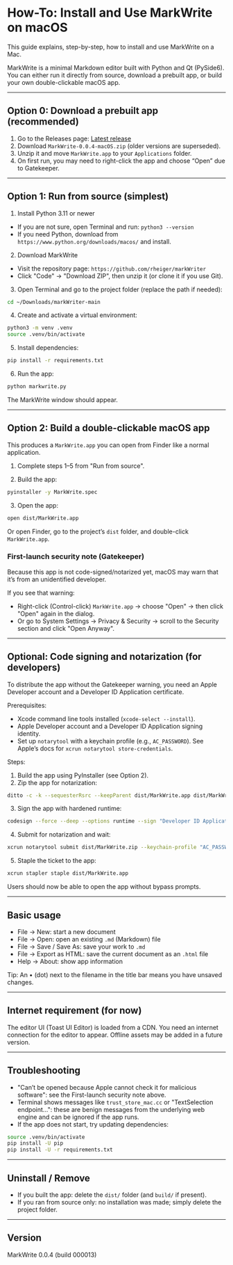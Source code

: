 # How-To: Install and Use MarkWrite on macOS

This guide explains, step-by-step, how to install and use MarkWrite on a Mac.

MarkWrite is a minimal Markdown editor built with Python and Qt (PySide6). You can either run it directly from source, download a prebuilt app, or build your own double-clickable macOS app.

---

## Option 0: Download a prebuilt app (recommended)

1) Go to the Releases page: [Latest release](https://github.com/rheiger/markWriter/releases/latest)
2) Download `MarkWrite-0.0.4-macOS.zip` (older versions are superseded).
3) Unzip it and move `MarkWrite.app` to your `Applications` folder.
4) On first run, you may need to right-click the app and choose “Open” due to Gatekeeper.

---

## Option 1: Run from source (simplest)

1) Install Python 3.11 or newer
- If you are not sure, open Terminal and run: `python3 --version`
- If you need Python, download from `https://www.python.org/downloads/macos/` and install.

2) Download MarkWrite
- Visit the repository page: `https://github.com/rheiger/markWriter`
- Click "Code" → "Download ZIP", then unzip it (or clone it if you use Git).

3) Open Terminal and go to the project folder (replace the path if needed):
```bash
cd ~/Downloads/markWriter-main
```

4) Create and activate a virtual environment:
```bash
python3 -m venv .venv
source .venv/bin/activate
```

5) Install dependencies:
```bash
pip install -r requirements.txt
```

6) Run the app:
```bash
python markwrite.py
```

The MarkWrite window should appear.

---

## Option 2: Build a double-clickable macOS app

This produces a `MarkWrite.app` you can open from Finder like a normal application.

1) Complete steps 1–5 from "Run from source".

2) Build the app:
```bash
pyinstaller -y MarkWrite.spec
```

3) Open the app:
```bash
open dist/MarkWrite.app
```
Or open Finder, go to the project’s `dist` folder, and double-click `MarkWrite.app`.

### First-launch security note (Gatekeeper)
Because this app is not code-signed/notarized yet, macOS may warn that it’s from an unidentified developer.

If you see that warning:
- Right-click (Control-click) `MarkWrite.app` → choose "Open" → then click "Open" again in the dialog.
- Or go to System Settings → Privacy & Security → scroll to the Security section and click "Open Anyway".

---

## Optional: Code signing and notarization (for developers)
To distribute the app without the Gatekeeper warning, you need an Apple Developer account and a Developer ID Application certificate.

Prerequisites:
- Xcode command line tools installed (`xcode-select --install`).
- Apple Developer account and a Developer ID Application signing identity.
- Set up `notarytool` with a keychain profile (e.g., `AC_PASSWORD`). See Apple’s docs for `xcrun notarytool store-credentials`.

Steps:
1) Build the app using PyInstaller (see Option 2).
2) Zip the app for notarization:
```bash
ditto -c -k --sequesterRsrc --keepParent dist/MarkWrite.app dist/MarkWrite.zip
```
3) Sign the app with hardened runtime:
```bash
codesign --force --deep --options runtime --sign "Developer ID Application: YOUR NAME (TEAMID)" dist/MarkWrite.app
```
4) Submit for notarization and wait:
```bash
xcrun notarytool submit dist/MarkWrite.zip --keychain-profile "AC_PASSWORD" --wait
```
5) Staple the ticket to the app:
```bash
xcrun stapler staple dist/MarkWrite.app
```
Users should now be able to open the app without bypass prompts.

---

## Basic usage
- File → New: start a new document
- File → Open: open an existing `.md` (Markdown) file
- File → Save / Save As: save your work to `.md`
- File → Export as HTML: save the current document as an `.html` file
- Help → About: show app information

Tip: An • (dot) next to the filename in the title bar means you have unsaved changes.

---

## Internet requirement (for now)
The editor UI (Toast UI Editor) is loaded from a CDN. You need an internet connection for the editor to appear. Offline assets may be added in a future version.

---

## Troubleshooting
- "Can’t be opened because Apple cannot check it for malicious software": see the First-launch security note above.
- Terminal shows messages like `trust_store_mac.cc` or "TextSelection endpoint…": these are benign messages from the underlying web engine and can be ignored if the app runs.
- If the app does not start, try updating dependencies:
```bash
source .venv/bin/activate
pip install -U pip
pip install -U -r requirements.txt
```

---

## Uninstall / Remove
- If you built the app: delete the `dist/` folder (and `build/` if present).
- If you ran from source only: no installation was made; simply delete the project folder.

---

## Version
MarkWrite 0.0.4 (build 000013)
